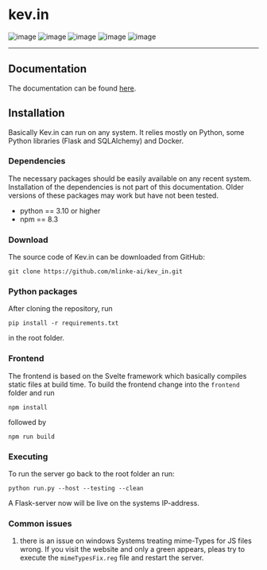 # kev.in

![image](https://img.shields.io/badge/Svelte-4A4A55?style=for-the-badge&logo=svelte&logoColor=FF3E00)
![image](https://img.shields.io/badge/JavaScript-323330?style=for-the-badge&logo=javascript&logoColor=F7DF1E)
![image](https://img.shields.io/badge/Flask-000000?style=for-the-badge&logo=flask&logoColor=white)
![image](https://img.shields.io/badge/Python-FFD43B?style=for-the-badge&logo=python&logoColor=blue)
![image](https://img.shields.io/badge/License-GPL%20v3-yellow.svg?style=for-the-badge)

---

## Documentation

The documentation can be found [here](https://mlinke-ai.github.io/kev_in).


## Installation

Basically Kev.in can run on any system. It relies mostly on Python, some Python libraries (Flask and SQLAlchemy) and Docker.

### Dependencies

The necessary packages should be easily available on any recent system. Installation of the dependencies is not part of this documentation. Older versions of these packages may work but have not been tested.

- python == 3.10 or higher
- npm == 8.3

### Download

The source code of Kev.in can be downloaded from GitHub:

```
git clone https://github.com/mlinke-ai/kev_in.git
```

### Python packages

After cloning the repository, run

```
pip install -r requirements.txt
```

in the root folder.

### Frontend

The frontend is based on the Svelte framework which basically compiles static files at build time. To build the frontend change into the `frontend` folder and run

```
npm install
```

followed by

```
npm run build
```

### Executing

To run the server go back to the root folder an run:
```
python run.py --host --testing --clean
```
A Flask-server now will be live on the systems IP-address.

### Common issues
1. there is an issue on windows Systems treating mime-Types for JS files wrong. 
If you visit the website and only a green appears, pleas try to execute the
`mimeTypesFix.reg` file and restart the server.